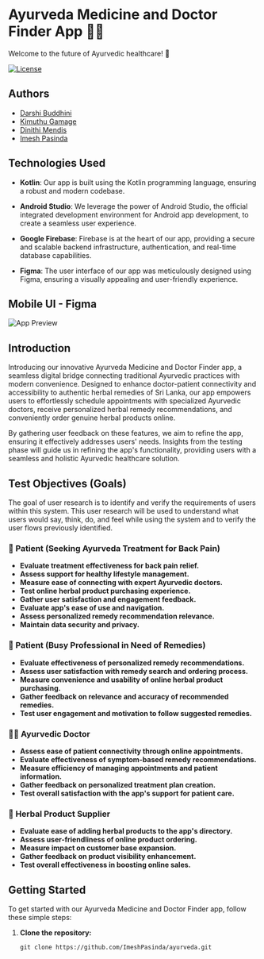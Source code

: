 # Ayurveda Medicine and Doctor Finder App 🌿💼

Welcome to the future of Ayurvedic healthcare! 🚀

[![License](https://img.shields.io/badge/License-MIT-blue.svg)](LICENSE)

## Authors
- [Darshi Buddhini](https://github.com/DarshiBuddhini)
- [Kimuthu Gamage](https://github.com/KimuthuGamage)
- [Dinithi Mendis](https://github.com/DinithiMendis)
- [Imesh Pasinda](https://github.com/ImeshPasinda)

## Technologies Used

- **Kotlin**: Our app is built using the Kotlin programming language, ensuring a robust and modern codebase.

- **Android Studio**: We leverage the power of Android Studio, the official integrated development environment for Android app development, to create a seamless user experience.

- **Google Firebase**: Firebase is at the heart of our app, providing a secure and scalable backend infrastructure, authentication, and real-time database capabilities.

- **Figma**: The user interface of our app was meticulously designed using Figma, ensuring a visually appealing and user-friendly experience.

## Mobile UI - Figma
![App Preview](https://github.com/ImeshPasinda/Ayurveda/raw/master/images/UI.png)

## Introduction

Introducing our innovative Ayurveda Medicine and Doctor Finder app, a seamless digital bridge connecting traditional Ayurvedic practices with modern convenience. Designed to enhance doctor-patient connectivity and accessibility to authentic herbal remedies of Sri Lanka, our app empowers users to effortlessly schedule appointments with specialized Ayurvedic doctors, receive personalized herbal remedy recommendations, and conveniently order genuine herbal products online.

By gathering user feedback on these features, we aim to refine the app, ensuring it effectively addresses users' needs. Insights from the testing phase will guide us in refining the app's functionality, providing users with a seamless and holistic Ayurvedic healthcare solution.

## Test Objectives (Goals)

The goal of user research is to identify and verify the requirements of users within this system. This user research will be used to understand what users would say, think, do, and feel while using the system and to verify the user flows previously identified.

### 🌱 Patient (Seeking Ayurveda Treatment for Back Pain)

- **Evaluate treatment effectiveness for back pain relief.**
- **Assess support for healthy lifestyle management.**
- **Measure ease of connecting with expert Ayurvedic doctors.**
- **Test online herbal product purchasing experience.**
- **Gather user satisfaction and engagement feedback.**
- **Evaluate app's ease of use and navigation.**
- **Assess personalized remedy recommendation relevance.**
- **Maintain data security and privacy.**

### 💼 Patient (Busy Professional in Need of Remedies)

- **Evaluate effectiveness of personalized remedy recommendations.**
- **Assess user satisfaction with remedy search and ordering process.**
- **Measure convenience and usability of online herbal product purchasing.**
- **Gather feedback on relevance and accuracy of recommended remedies.**
- **Test user engagement and motivation to follow suggested remedies.**

### 👩‍⚕️ Ayurvedic Doctor

- **Assess ease of patient connectivity through online appointments.**
- **Evaluate effectiveness of symptom-based remedy recommendations.**
- **Measure efficiency of managing appointments and patient information.**
- **Gather feedback on personalized treatment plan creation.**
- **Test overall satisfaction with the app's support for patient care.**

### 🌿 Herbal Product Supplier

- **Evaluate ease of adding herbal products to the app's directory.**
- **Assess user-friendliness of online product ordering.**
- **Measure impact on customer base expansion.**
- **Gather feedback on product visibility enhancement.**
- **Test overall effectiveness in boosting online sales.**

## Getting Started

To get started with our Ayurveda Medicine and Doctor Finder app, follow these simple steps:

1. **Clone the repository:**
   ```shell
   git clone https://github.com/ImeshPasinda/ayurveda.git
